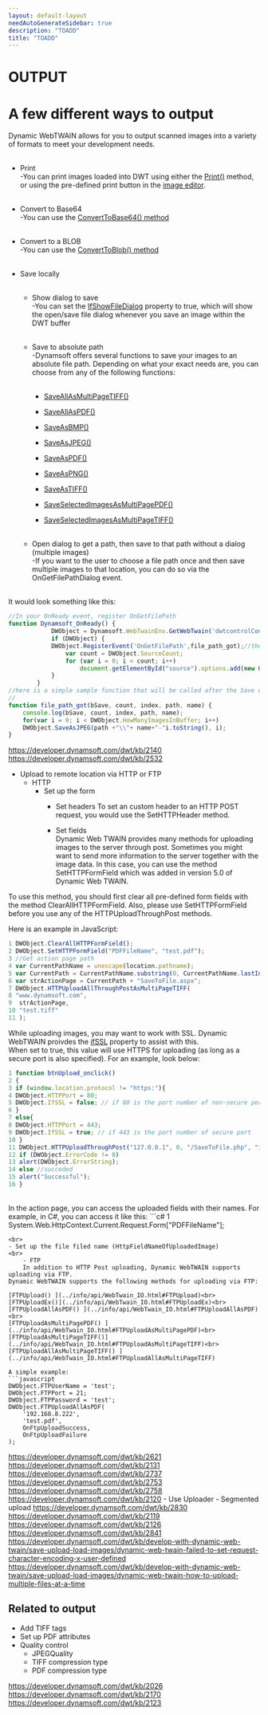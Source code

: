 ```yaml
---
layout: default-layout
needAutoGenerateSidebar: true
description: "TOADD"
title: "TOADD"
---
```


# OUTPUT

# A few different ways to output

 Dynamic WebTWAIN allows for you to output scanned images into a variety of formats to meet your development needs.<br><br>

- Print<br>
-You can print images loaded into DWT using either the [Print()](../info/api/WebTwain_IO.html#print) method, or using the pre-defined print button in the [image editor](../info/api/WebTwain_Edit.html#showimageeditor).<br><br>

- Convert to Base64<br>
-You can use the [ConvertToBase64() method ](../info/api/WebTwain_IO.html#converttobase64)<br><br>
- Convert to a BLOB<br> 
-You can use the [ConvertToBlob() method](../info/api/WebTwain_IO.html#ConvertToBlob)<br><br>
- Save locally<br><br>
    - Show dialog to save<br>
       -You can set the [IfShowFileDialog](../info/api/WebTwain_IO.html#ifshowfiledialog) property to true, which will show the open/save file dialog whenever you save an image within the DWT buffer<br><br>
    
    - Save to absolute path<br>
        -Dynamsoft offers several functions to save your images to an absolute file path. Depending on what your exact needs are, you can choose from any of the following functions:<br><br>
        - [SaveAllAsMultiPageTIFF()](../info/api/WebTwain_IO.html#saveallasmultipagetiff)<br>
      
        - [SaveAllAsPDF()](../info/api/WebTwain_IO.html#saveallaspdf)<br>
        
        - [SaveAsBMP()](../info/api/WebTwain_IO.html#SaveAsBMP)<br>
        
        - [SaveAsJPEG()](../info/api/WebTwain_IO.html#SaveAsJPEG)<br>
         
        - [SaveAsPDF()](../info/api/WebTwain_IO.html#SaveAsPDF)<br>
        
        - [SaveAsPNG()](../info/api/WebTwain_IO.html#SaveAsPNG)	<br>
       
        - [SaveAsTIFF()](../info/api/WebTwain_IO.html#SaveAsTIFF)<br>
         
        - [SaveSelectedImagesAsMultiPagePDF()](../info/api/WebTwain_IO.html#SaveSelectedImagesAsMultiPagePDF)<br>
        
        - [SaveSelectedImagesAsMultiPageTIFF()](../info/api/WebTwain_IO.html#Saveselectedimagesasmultipagetiff)<br><br>
         
    - Open dialog to get a path, then save to that path without a dialog (multiple images) <br>
-If you want to the user to choose a file path once and then save multiple images to that location, you can do so via the
OnGetFilePathDialog event.<br><br>

It would look something like this:<br>
```javascript
//In your OnReady event, register OnGetFilePath
function Dynamsoft_OnReady() {
            DWObject = Dynamsoft.WebTwainEnv.GetWebTwain('dwtcontrolContainer'); // Get the Dynamic Web TWAIN object that is embeded in the div with id 'dwtcontrolContainer'
            if (DWObject) {
			DWObject.RegisterEvent('OnGetFilePath',file_path_got);//the second parameter is a function that takes 5 arguments
                var count = DWObject.SourceCount;
                for (var i = 0; i < count; i++)
                    document.getElementById("source").options.add(new Option(DWObject.GetSourceNameItems(i), i));
            }
        }
//here is a simple sample function that will be called after the Save or Open file dialogs pop up and are closed.
//        
function file_path_got(bSave, count, index, path, name) {
    console.log(bSave, count, index, path, name);
    for(var i = 0; i < DWObject.HowManyImagesInBuffer; i++)
    DWObject.SaveAsJPEG(path +"\\"+ name+"-"i.toString(), i);
}

 ```   

https://developer.dynamsoft.com/dwt/kb/2140
https://developer.dynamsoft.com/dwt/kb/2532
- Upload to remote location via HTTP or FTP
    - HTTP
        - Set up the form
            - Set headers
To set an custom header to an HTTP POST request, you would use the SetHTTPHeader method.<br>

            - Set fields<br>
Dynamic Web TWAIN provides many methods for uploading images to the server through post. Sometimes you might want to send more information to the server together with the image data. In this case, you can use the method SetHTTPFormField which was added in version 5.0 of Dynamic Web TWAIN.<br>

To use this method, you should first clear all pre-defined form fields with the method ClearAllHTTPFormField. Also, please use SetHTTPFormField before you use any of the HTTPUploadThroughPost methods.<br>

Here is an example in JavaScript:<br>
```javascript
1 DWObject.ClearAllHTTPFormField();
2 DWObject.SetHTTPFormField("PDFFileName", "test.pdf");
3 //Get action page path
4 var CurrentPathName = unescape(location.pathname); 
5 var CurrentPath = CurrentPathName.substring(0, CurrentPathName.lastIndexOf("/") + 1);
6 var strActionPage = CurrentPath + "SaveToFile.aspx";
7 DWObject.HTTPUploadAllThroughPostAsMultiPageTIFF(
8 "www.dynamsoft.com",
9  strActionPage,
10 "test.tiff"
11 );
```

While uploading images, you may want to work with SSL. Dynamic WebTWAIN proivdes the [ifSSL](../info/api/WebTwain_IO.html#ifssl)
 property to assist with this.<br>
When set to true, this value will use HTTPS for uploading (as long as a secure port is also specified). For an example, look below:<br>
```javascript
1 function btnUpload_onclick()
2 {
3 if (window.location.protocol != "https:"){
4 DWObject.HTTPPort = 80;
5 DWObject.IfSSL = false; // if 80 is the port number of non-secure port
6 }
7 else{
8 DWObject.HTTPPort = 443;
9 DWObject.IfSSL = true; // if 443 is the port number of secure port
10 }
11 DWObject.HTTPUploadThroughPost("127.0.0.1", 0, "/SaveToFile.php", "imageData.jpg");
12 if (DWObject.ErrorCode != 0)
13 alert(DWObject.ErrorString);
14 else //succeded
15 alert("Successful");
16 }
```
   <br>
In the action page, you can access the uploaded fields with their names. For example, in C#, you can access it like this:
```c#
1 System.Web.HttpContext.Current.Request.Form["PDFFileName"];
        
```
<br>
- Set up the file filed name (HttpFieldNameOfUploadedImage)
<br>
    - FTP
    In addition to HTTP Post uploading, Dynamic WebTWAIN supports uploading via FTP.
Dynamic WebTWAIN supports the following methods for uploading via FTP:

[FTPUpload() ](../info/api/WebTwain_IO.html#FTPUpload)<br>
[FTPUploadEx()](../info/api/WebTwain_IO.html#FTPUploadEx)<br>
[FTPUploadAllAsPDF() ](../info/api/WebTwain_IO.html#FTPUploadAllAsPDF)<br>
[FTPUploadAsMultiPagePDF() ](../info/api/WebTwain_IO.html#FTPUploadAsMultiPagePDF)<br>
[FTPUploadAsMultiPageTIFF()](../info/api/WebTwain_IO.html#FTPUploadAsMultiPageTIFF)<br>
[FTPUploadAllAsMultiPageTIFF() ](../info/api/WebTwain_IO.html#FTPUploadAllAsMultiPageTIFF)

A simple example:
```javascript
DWObject.FTPUserName = 'test';
DWObject.FTPPort = 21;
DWObject.FTPPassword = 'test';
DWObject.FTPUploadAllAsPDF(
    '192.168.8.222',
    'test.pdf',
    OnFtpUploadSuccess,
    OnFtpUploadFailure
);
```

https://developer.dynamsoft.com/dwt/kb/2621
https://developer.dynamsoft.com/dwt/kb/2131
https://developer.dynamsoft.com/dwt/kb/2737
https://developer.dynamsoft.com/dwt/kb/2753
https://developer.dynamsoft.com/dwt/kb/2758
https://developer.dynamsoft.com/dwt/kb/2120
    - Use Uploader
    - Segmented upload
https://developer.dynamsoft.com/dwt/kb/2830
https://developer.dynamsoft.com/dwt/kb/2119
https://developer.dynamsoft.com/dwt/kb/2126
https://developer.dynamsoft.com/dwt/kb/2841
https://developer.dynamsoft.com/dwt/kb/develop-with-dynamic-web-twain/save-upload-load-images/dynamic-web-twain-failed-to-set-request-character-encoding-x-user-defined
https://developer.dynamsoft.com/dwt/kb/develop-with-dynamic-web-twain/save-upload-load-images/dynamic-web-twain-how-to-upload-multiple-files-at-a-time

## Related to output

- Add TIFF tags
- Set up PDF attributes
- Quality control
    - JPEGQuality
    - TIFF compression type
    - PDF compression type


https://developer.dynamsoft.com/dwt/kb/2026
https://developer.dynamsoft.com/dwt/kb/2170
https://developer.dynamsoft.com/dwt/kb/2123